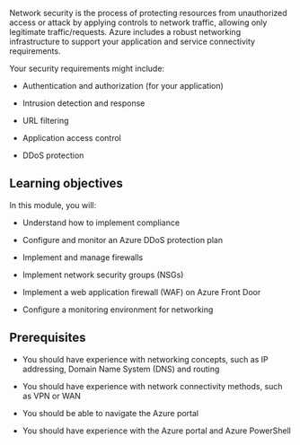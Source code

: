 

Network security is the process of protecting resources from unauthorized access or attack by applying controls to network traffic, allowing only legitimate traffic/requests. Azure includes a robust networking infrastructure to support your application and service connectivity requirements. 

Your security requirements might include:

- Authentication and authorization (for your application)

- Intrusion detection and response

- URL filtering

- Application access control

- DDoS protection

## Learning objectives 

In this module, you will:

- Understand how to implement compliance

- Configure and monitor an Azure DDoS protection plan

- Implement and manage firewalls

- Implement network security groups (NSGs)

- Implement a web application firewall (WAF) on Azure Front Door

- Configure a monitoring environment for networking

## Prerequisites

- You should have experience with networking concepts, such as IP addressing, Domain Name System (DNS) and routing

- You should have experience with network connectivity methods, such as VPN or WAN

- You should be able to navigate the Azure portal

- You should have experience with the Azure portal and Azure PowerShell